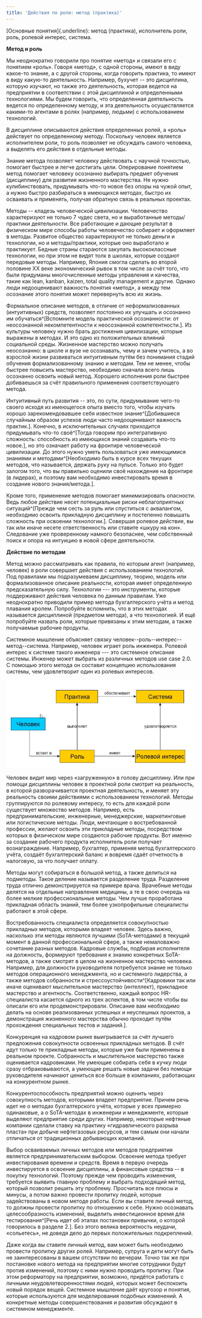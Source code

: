 ```yaml
---
title: 'Действия по роли: метод (практика)'
---
```


[Основные понятия]{.underline}: метод (практика), исполнитель роли,
роль, ролевой интерес, система.

**Метод и роль**

Мы неоднократно говорили про понятие «метод» и связали его с понятием
«роль». Говоря «метод», с одной стороны, имеют в виду какое-то знание, а
с другой стороны, когда говорить практика, то имеют в виду какую-то
деятельность. Например, бухучет -- это дисциплина, которую изучают, но
также это деятельность, которая ведется на предприятии в соответствии с
этой дисциплиной и определенными технологиями. Мы будем говорить, что
определенная деятельность ведется по определенному методу, и эта
деятельность осуществляется какими-то агентами в ролях (например,
людьми) с использованием технологий.

В дисциплине описываются действия определенных ролей, а «роль» действует
по определенному методу. Поскольку человек является исполнителем роли,
то роль позволяет не обсуждать самого человека, а выделять его действия
в отдельные методы.

Знание метода позволяет человеку действовать с научной точностью,
помогает быстрее и легче достигать цели. Оперирование понятием метод
помогает человеку осознанно выбирать предмет обучения (дисциплину) для
развития жизненного мастерства. Не нужно кулибинствовать, придумывать
что-то новое без опоры на чужой опыт, а нужно быстро разбираться в
имеющихся методах, быстро их осваивать и применять, получая обратную
связь в реальных проектах.

Методы -- кладезь человеческой цивилизации. Человечество характеризуют
не только 7 чудес света, но и выработанные методы/практики деятельности.
Все работающие и дающие результат в физическом мире способы работы
человечество собирает и оформляет в методы. Развитое общество
характеризуют не только деньги и технологии, но и методы/практики,
которые оно выработало и практикует. Бедные страны стараются закупать
высококлассные технологии, но при этом не видят толк в школах, которые
создают передовые методы. Например, Япония смогла сделать во второй
половине XX веке экономический рывок в том числе за счёт того, что были
придуманы многочисленные методы управления и качества, такие как lean,
kanban, kaizen, total quality management и другие. Однако люди
недооценивают важность понятия «метод», а между тем осознание этого
понятия может перевернуть всю их жизнь.

Формальное описание методов, в отличие от неформализованных
(интуитивных) средств, позволяет постоянно их улучшать и осознанно им
обучаться^[Вспомните модель практической осознанности:
от неосознанной некомпетентности к неосознанной
компетентности.]. Из культуры человеку нужно брать
достижения цивилизации, которые выражены в методах. И это одно из
положительных влияний социальной среды. Жизненное мастерство можно
получать неосознанно: в школе и вузе не осознавать, чему и зачем
учитесь, а во взрослой жизни развиваться интуитивным путём без понимания
стадий обучения формализованному знанию и методам. Тем не менее, чтобы
быстрее повысить мастерство, необходимо сначала всего лишь осознанно
освоить новый метод. Хорошего исполнения роли быстрее добиваешься за
счёт правильного применения соответствующего метода.

Интуитивный путь развития -- это, по сути, придумывание чего-то своего
исходя из имеющегося опыта вместо того, чтобы изучать хорошо
зарекомендовавшее себя известное знание^[Добившиеся
случайным образом успехов люди часто недооценивают важность
практик.]. Конечно, в исключительных случаях приходится
придумывать что-то своё^[Тогда говорим про интегративную
сложность: способность из имеющихся знаний создавать что-то
новое.], но это означает работу на фронтире человеческой
цивилизации. До этого нужно уметь пользоваться уже имеющимися знаниями и
методами^[Необходимо быть в курсе всех текущих методов,
что называется, держать руку на пульсе. Только это будет залогом того,
что вы правильно оценили своё нахождение на фронтире (в лидерах), и
поэтому вам необходимо инвестировать время в создание нового
знания/метода.].

Кроме того, применение методов помогает минимизировать опасности. Ведь
любое действие несет потенциальные риски неблагоприятных
ситуаций^[Прежде чем сесть за руль или спуститься с
аквалангом, необходимо освоить прикладную дисциплину и постепенно
повышать сложность при освоении технологии.]. Совершая
ролевое действие, вы так или иначе несете ответственность или ставите
«шкуру на кон». Следование уже проверенному намного безопаснее, чем
собственный поиск и опора на интуицию в новой сфере деятельности.

**Действие по методам**

Метод можно рассматривать как правила, по которым агент (например,
человек) в роли совершает действия с использованием технологий. Под
правилами мы подразумеваем дисциплину, теорию, модель или
формализованное описание реальности, которая имеет определенную
предсказательную силу. Технологии --- это инструменты, которые
поддерживают действия человека по данным правилам. Уже неоднократно
приводили пример метода бухгалтерского учёта и метод плавания кролем.
Попробуйте вспомнить, что в этих методах называется дисциплиной
(предметом метода), а что технологией. И ещё попробуйте назвать роли,
которые привязаны к этим методам, а также получаемые рабочие продукты.

Системное мышление объясняет связку
человек--роль--интерес--метод--система. Например, человек играет роль
инженера. Ролевой интерес к системе такого инженера --- это системное
описание системы. Инженер может выбрать из различных методов use case
2.0. С помощью этого метода он составит концепцию использования системы,
чем удовлетворит один из ролевых интересов.


![](04-role-actions-method-practice-42.png)


Человек видит мир через «загруженную» в голову дисциплину. Или при
помощи дисциплины человек в проектной роли смотрит на реальность, в
которой разворачивается проектная деятельность, и меняет эту реальность
своими действиями с использованием технологий. Методы группируются по
ролевому интересу, то есть для каждой роли существует множество методов.
Например, есть предпринимательские, инженерные, менеджерские,
маркетинговые или логистические методы. Люди, мечтающие о востребованной
профессии, желают освоить эти прикладные методы, посредством которых в
физическом мире создаются рабочие продукты. Вот именно за создание
рабочего продукта исполнитель роли получает вознаграждение. Например,
бухгалтер, применяя метод бухгалтерского учёта, создаёт бухгалтерский
баланс и вовремя сдаёт отчетность в налоговую, за что получает оплату.

Методы могут собираться в большой метод, а также делиться на подметоды.
Такое деление называется разделение труда. Разделение труда отлично
демонстрируется на примере врача. Врачебные методы делятся на отдельные
направления медицины, а те в свою очередь на более мелкие
профессиональные методы. Чем лучше проработана прикладная область
знаний, тем более узкопрофильные специалисты работают в этой сфере.

Востребованность специалиста определяется совокупностью прикладных
методов, которыми владеет человек. Здесь важно, насколько эти методы
являются лучшими (SoTA-методами) в текущий момент в данной
профессиональной сфере, а также немаловажно сочетание разных методов.
Кадровые службы, подбирая исполнителя на должность, формируют требования
к знанию конкретных SoTA-методов, а также смотрят в целом на жизненное
мастерство человека. Например, для должности руководителя потребуется
знание не только методов операционного менеджмента, но и системного
лидерства, а также методов собранности и
стрессоустойчивости^[Кадровики так или иначе оценивают
мыслительное мастерство (интеллект), прикладное мастерство и агентность.
Соответственно, каждый вопрос HR-специалиста касается одного из трех
аспектов, в том числе чтобы вы описали его или продемонстрировали.
Описание вам необходимо делать на основе реализованных успешных и
неуспешных проектов, а демонстрация жизненного мастерства обычно
проходит путём прохождения специальных тестов и
заданий.].

Конкуренция на кадровом рынке выигрывается за счёт лучшего предложения
совокупности освоенных прикладных методов. В счёт идут только те
прикладные методы, которые уже были применены в реальном проекте.
Собранность и мыслительное мастерство также оценивается кадровиками. Не
умеющие собирать себя в кучку люди сразу отбраковываются, а умеющие
решать новые задачи без помощи руководителя начинают цениться все больше
в компаниях, работающих на конкурентном рынке.

Конкурентоспособность предприятий можно оценить через совокупность
методов, которыми владеет предприятие. Причем речь идет не о методах
бухгалтерского учёта, которые у всех примерно одинаковые, а о
SoTA-методах в инженерии и менеджменте, которые выделяют предприятие
среди других. Например, некоторые нефтяные компании сделали ставку на
практику «гидравлического разрыва пласта» при добыче нефтегазовых
ресурсов, и тем самым они начали отличаться от традиционных добывающих
компаний.

Выбор осваиваемых личных методов или методов предприятия является
предпринимательским выбором. Освоение метода требует инвестирования
времени и средств. Время в первую очередь инвестируется в освоение
дисциплины, а финансовые средства -- в покупку технологий. Поэтому
прежде чем проводить изменения, требуется выявить главную проблему и
выбрать подходящий метод, который позволит решить эту проблему.
Просчитать все плюсы и минусы, а потом важно провести пропитку людей,
которые задействованы в новом методе работы. Если вы ставите личный
метод, то должны провести пропитку по отношению к себе. Нужно осознавать
целесообразность изменений, выделить инвестиционное время для
тестирования^[Речь идет об этапах постановки привычки, о
которой говорилось в разделе 2.]. Без этого велика
вероятность неудачи, «сольетесь», не доведя дело до первых положительных
подкреплений.

Даже когда вы ставите личный метод, вам может быть необходимо провести
пропитку других ролей. Например, супруга и дети могут быть не
заинтересованы в вашем отсутствии по вечерам. Точно так же при
постановке нового метода на предприятии многие сотрудники будут против
изменений, поэтому с ними нужно проводить пропитку. При этом реформатору
на предприятии, возможно, придётся работать с личными
неудовлетворенностями людей, которых может беспокоить новый порядок
вещей. Системное мышление даёт кругозор и понятия, которые используются
для моделирования подобных изменений. А конкретные методы
совершенствования и развития обсуждают в системном менеджменте.

